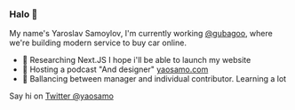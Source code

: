 ### Halo 👋

My name's Yaroslav Samoylov, I'm currently working [@gubagoo](http://github.com/gubagoo), where we're building modern service to buy car online.

- 🤩 Researching Next.JS I hope i'll be able to launch my website 
- 💬 Hosting a podcast "And designer" [yaosamo.com](https://yaosamo.com)
- 🦩 Ballancing between manager and individual contributor. Learning a lot

Say hi on [Twitter @yaosamo](http://twitter.com/yaosamo)
